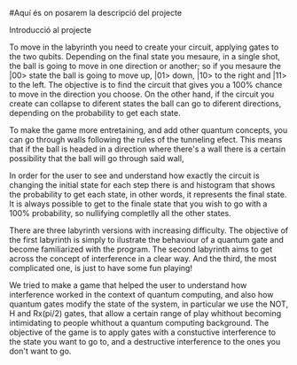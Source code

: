 #Aquí és on posarem la descripció del projecte

Introducció al projecte

To move in the labyrinth you need to create your circuit, applying gates to the two qubits. Depending on the final state you mesaure, in a single shot, the ball is going to move in one direction or another; so if you mesaure the |00> state the ball is going to move up, |01> down, |10> to the right and |11> to the left. The objective is to find the circuit that gives you a 100% chance to move in the direction you choose. On the other hand, if the circuit you create can collapse to diferent states the ball can go to diferent directions, depending on the probability to get each state. 

To make the game more entretaining, and add other quantum concepts, you can go through walls following the rules of the tunneling efect. This means that if the ball is headed in a direction where there's a wall there is a certain possibility that the ball will go through said wall, 

In order for the user to see and understand how exactly the circuit is changing the initial state for each step there is and histogram that shows the probability to get each state, in other words, it represents the final state. It is always possible to get to the finale state that you wish to go with a 100% probability, so nullifying completlly all the other states. 

There are three labyrinth versions with increasing difficulty. The objective of the first labyrinth is simply to ilustrate the behaviour of a quantum gate and become familiarized with the program. The second labyrinth aims to get across the concept of interference in a clear way. And the third, the most complicated one, is just to have some fun playing!

We tried to make a game that helped the user to understand how interference worked in the context of quantum computing, and also how quantum gates modify the state of the system, in particular we use the NOT, H and Rx(pi/2) gates, that allow a certain range of play whithout becoming intimidating to people whithout a quantum computing background. The objective of the game is to apply gates with a constuctive interference to the state you want to go to, and a destructive interference to the ones you don't want to go. 
